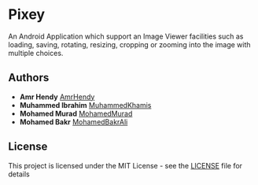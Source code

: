 # Pixey
An Android Application which support an Image Viewer facilities such as loading, saving, rotating, resizing, cropping or zooming into the image with multiple choices.

## Authors

* **Amr Hendy** [AmrHendy](https://github.com/AmrHendy)
* **Muhammed Ibrahim** [MuhammedKhamis](https://github.com/MuhammedKhamis)
* **Mohamed Murad** [MohamedMurad](https://github.com/MohamedMurad)
* **Mohamed Bakr** [MohamedBakrAli](https://github.com/MohamedBakrAli)

## License

This project is licensed under the MIT License - see the [LICENSE](LICENSE) file for details
